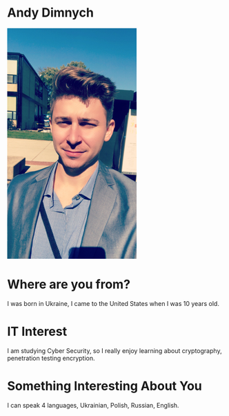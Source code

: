 # Andy Dimnych

<img src="images/Andy.jpg" width="300">
      
# Where are you from?

I was born in Ukraine, I came to the United States when I was 10 years old.

# IT Interest

I am studying Cyber Security, so I really enjoy learning about cryptography, penetration testing encryption. 

# Something Interesting About You

I can speak 4 languages, Ukrainian, Polish, Russian, English.

